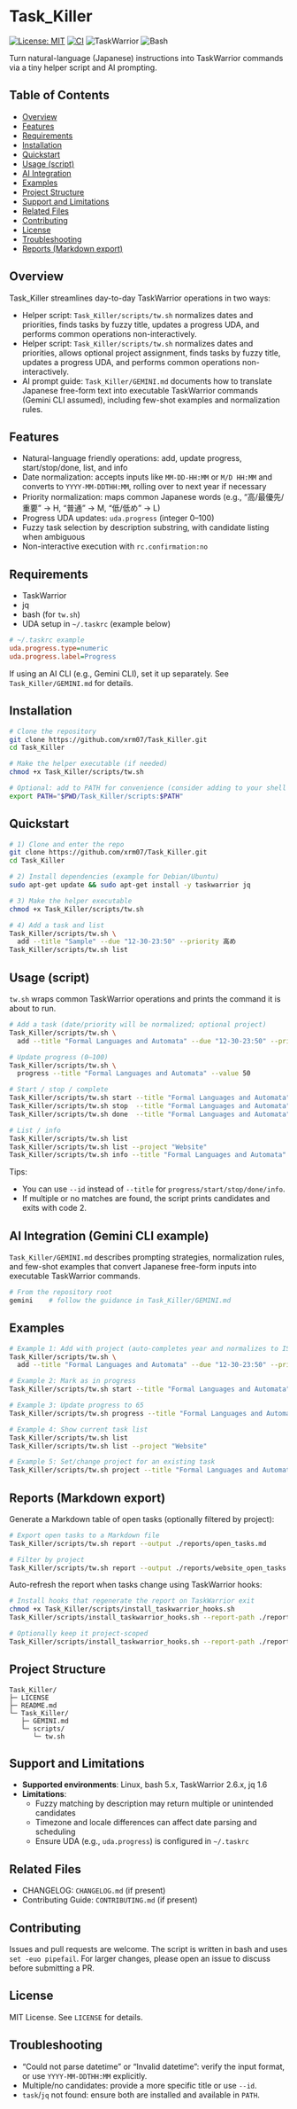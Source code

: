 # Task_Killer

[![License: MIT](https://img.shields.io/github/license/xrm07/Task_Killer)](LICENSE) [![CI](https://img.shields.io/github/actions/workflow/status/xrm07/Task_Killer/ci.yml?label=CI)](#) ![TaskWarrior](https://img.shields.io/badge/TaskWarrior-2.6%2B-important) ![Bash](https://img.shields.io/badge/Bash-5%2B-blue)

Turn natural-language (Japanese) instructions into TaskWarrior commands via a tiny helper script and AI prompting.

## Table of Contents

- [Overview](#overview)
- [Features](#features)
- [Requirements](#requirements)
- [Installation](#installation)
- [Quickstart](#quickstart)
- [Usage (script)](#usage-script)
- [AI Integration](#ai-integration-gemini-cli-example)
- [Examples](#examples)
- [Project Structure](#project-structure)
- [Support and Limitations](#support-and-limitations)
- [Related Files](#related-files)
- [Contributing](#contributing)
- [License](#license)
- [Troubleshooting](#troubleshooting)
 - [Reports (Markdown export)](#reports-markdown-export)

## Overview

Task_Killer streamlines day-to-day TaskWarrior operations in two ways:

- Helper script: `Task_Killer/scripts/tw.sh` normalizes dates and priorities, finds tasks by fuzzy title, updates a progress UDA, and performs common operations non-interactively.
 - Helper script: `Task_Killer/scripts/tw.sh` normalizes dates and priorities, allows optional project assignment, finds tasks by fuzzy title, updates a progress UDA, and performs common operations non-interactively.
- AI prompt guide: `Task_Killer/GEMINI.md` documents how to translate Japanese free-form text into executable TaskWarrior commands (Gemini CLI assumed), including few-shot examples and normalization rules.

## Features

- Natural-language friendly operations: add, update progress, start/stop/done, list, and info
- Date normalization: accepts inputs like `MM-DD-HH:MM` or `M/D HH:MM` and converts to `YYYY-MM-DDTHH:MM`, rolling over to next year if necessary
- Priority normalization: maps common Japanese words (e.g., “高/最優先/重要” → H, “普通” → M, “低/低め” → L)
- Progress UDA updates: `uda.progress` (integer 0–100)
- Fuzzy task selection by description substring, with candidate listing when ambiguous
- Non-interactive execution with `rc.confirmation:no`

## Requirements

- TaskWarrior
- jq
- bash (for `tw.sh`)
- UDA setup in `~/.taskrc` (example below)

```ini
# ~/.taskrc example
uda.progress.type=numeric
uda.progress.label=Progress
```

If using an AI CLI (e.g., Gemini CLI), set it up separately. See `Task_Killer/GEMINI.md` for details.

## Installation

```bash
# Clone the repository
git clone https://github.com/xrm07/Task_Killer.git
cd Task_Killer

# Make the helper executable (if needed)
chmod +x Task_Killer/scripts/tw.sh

# Optional: add to PATH for convenience (consider adding to your shell profile)
export PATH="$PWD/Task_Killer/scripts:$PATH"
```

## Quickstart

```bash
# 1) Clone and enter the repo
git clone https://github.com/xrm07/Task_Killer.git
cd Task_Killer

# 2) Install dependencies (example for Debian/Ubuntu)
sudo apt-get update && sudo apt-get install -y taskwarrior jq

# 3) Make the helper executable
chmod +x Task_Killer/scripts/tw.sh

# 4) Add a task and list
Task_Killer/scripts/tw.sh \
  add --title "Sample" --due "12-30-23:50" --priority 高め
Task_Killer/scripts/tw.sh list
```

## Usage (script)

`tw.sh` wraps common TaskWarrior operations and prints the command it is about to run.

```bash
# Add a task (date/priority will be normalized; optional project)
Task_Killer/scripts/tw.sh \
  add --title "Formal Languages and Automata" --due "12-30-23:50" --priority 高め --project "Website"

# Update progress (0–100)
Task_Killer/scripts/tw.sh \
  progress --title "Formal Languages and Automata" --value 50

# Start / stop / complete
Task_Killer/scripts/tw.sh start --title "Formal Languages and Automata"
Task_Killer/scripts/tw.sh stop  --title "Formal Languages and Automata"
Task_Killer/scripts/tw.sh done  --title "Formal Languages and Automata"

# List / info
Task_Killer/scripts/tw.sh list
Task_Killer/scripts/tw.sh list --project "Website"
Task_Killer/scripts/tw.sh info --title "Formal Languages and Automata"
```

Tips:
- You can use `--id` instead of `--title` for `progress/start/stop/done/info`.
- If multiple or no matches are found, the script prints candidates and exits with code 2.

## AI Integration (Gemini CLI example)

`Task_Killer/GEMINI.md` describes prompting strategies, normalization rules, and few-shot examples that convert Japanese free-form inputs into executable TaskWarrior commands.

```bash
# From the repository root
gemini    # follow the guidance in Task_Killer/GEMINI.md
```

## Examples

```bash
# Example 1: Add with project (auto-completes year and normalizes to ISO-like format)
Task_Killer/scripts/tw.sh \
  add --title "Formal Languages and Automata" --due "12-30-23:50" --priority 高め --project "Website"

# Example 2: Mark as in progress
Task_Killer/scripts/tw.sh start --title "Formal Languages and Automata"

# Example 3: Update progress to 65
Task_Killer/scripts/tw.sh progress --title "Formal Languages and Automata" --value 65

# Example 4: Show current task list
Task_Killer/scripts/tw.sh list
Task_Killer/scripts/tw.sh list --project "Website"

# Example 5: Set/change project for an existing task
Task_Killer/scripts/tw.sh project --title "Formal Languages and Automata" --project "Website"
```

## Reports (Markdown export)

Generate a Markdown table of open tasks (optionally filtered by project):

```bash
# Export open tasks to a Markdown file
Task_Killer/scripts/tw.sh report --output ./reports/open_tasks.md

# Filter by project
Task_Killer/scripts/tw.sh report --output ./reports/website_open_tasks.md --project "Website"
```

Auto-refresh the report when tasks change using TaskWarrior hooks:

```bash
# Install hooks that regenerate the report on TaskWarrior exit
chmod +x Task_Killer/scripts/install_taskwarrior_hooks.sh
Task_Killer/scripts/install_taskwarrior_hooks.sh --report-path ./reports/open_tasks.md

# Optionally keep it project-scoped
Task_Killer/scripts/install_taskwarrior_hooks.sh --report-path ./reports/website_open_tasks.md --project "Website"
```

## Project Structure

```
Task_Killer/
├─ LICENSE
├─ README.md
└─ Task_Killer/
   ├─ GEMINI.md
   └─ scripts/
      └─ tw.sh
```

## Support and Limitations

- **Supported environments**: Linux, bash 5.x, TaskWarrior 2.6.x, jq 1.6
- **Limitations**:
  - Fuzzy matching by description may return multiple or unintended candidates
  - Timezone and locale differences can affect date parsing and scheduling
  - Ensure UDA (e.g., `uda.progress`) is configured in `~/.taskrc`

## Related Files

- CHANGELOG: `CHANGELOG.md` (if present)
- Contributing Guide: `CONTRIBUTING.md` (if present)

## Contributing

Issues and pull requests are welcome. The script is written in bash and uses `set -euo pipefail`. For larger changes, please open an issue to discuss before submitting a PR.

## License

MIT License. See `LICENSE` for details.

## Troubleshooting

- “Could not parse datetime” or “Invalid datetime”: verify the input format, or use `YYYY-MM-DDTHH:MM` explicitly.
- Multiple/no candidates: provide a more specific title or use `--id`.
- `task`/`jq` not found: ensure both are installed and available in `PATH`.
